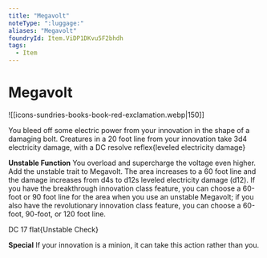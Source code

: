 ```yaml
---
title: "Megavolt"
noteType: ":luggage:"
aliases: "Megavolt"
foundryId: Item.ViDP1DKvu5F2bhdh
tags:
  - Item
---
```


# Megavolt
![[icons-sundries-books-book-red-exclamation.webp|150]]

You bleed off some electric power from your innovation in the shape of a damaging bolt. Creatures in a 20 foot line from your innovation take 3d4 electricity damage, with a DC resolve reflex{leveled electricity damage}

**Unstable Function** You overload and supercharge the voltage even higher. Add the unstable trait to Megavolt. The area increases to a 60 foot line and the damage increases from d4s to d12s leveled electricity damage (d12). If you have the breakthrough innovation class feature, you can choose a 60-foot or 90 foot line for the area when you use an unstable Megavolt; if you also have the revolutionary innovation class feature, you can choose a 60-foot, 90-foot, or 120 foot line.

DC 17 flat{Unstable Check}

**Special** If your innovation is a minion, it can take this action rather than you.
